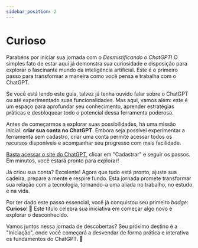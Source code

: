 ```yaml
---
sidebar_position: 2
---
```

# Curioso
Parabéns por iniciar sua jornada com o *Desmistificando o ChatGPT*! O simples fato de estar aqui já demonstra sua curiosidade e disposição para explorar o fascinante mundo da inteligência artificial. Este é o primeiro passo para transformar a maneira como você pensa e trabalha com o ChatGPT.  

Se você está lendo este guia, talvez já tenha ouvido falar sobre o ChatGPT ou até experimentado suas funcionalidades. Mas aqui, vamos além: este é um espaço para aprofundar seu conhecimento, aprender estratégias práticas e desbloquear todo o potencial dessa ferramenta poderosa.  

Antes de começarmos a explorar suas possibilidades, há uma missão inicial: **criar sua conta no ChatGPT**. Embora seja possível experimentar a ferramenta sem cadastro, criar uma conta permite acessar todos os recursos disponíveis e acompanhar seu progresso com mais facilidade. 

[Basta acessar o site do ChatGPT](https://chatgpt.com/), clicar em "Cadastrar" e seguir os passos. Em minutos, você estará pronto para explorar!  

Já criou sua conta? Excelente! Agora que tudo está pronto, ajuste sua cadeira, prepare a mente e respire fundo. Esta jornada promete transformar sua relação com a tecnologia, tornando-a uma aliada no trabalho, no estudo e na vida.

Por ter dado este passo essencial, você já conquistou seu primeiro *badge*: **Curioso**! 🥳 Este título celebra sua iniciativa em começar algo novo e explorar o desconhecido.  

Vamos juntos nessa jornada de descobertas? Seu próximo destino é a "Iniciação", onde você começará a desvendar de forma prática e interativa os fundamentos do ChatGPT. 🚀  



